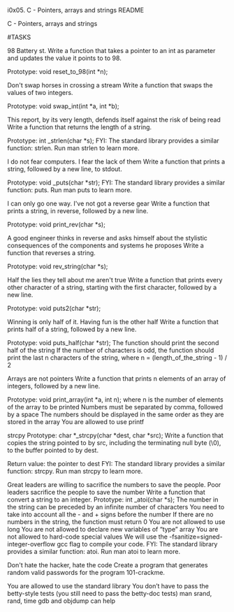 i0x05. C - Pointers, arrays and strings
README


C - Pointers, arrays and strings

#TASKS

98 Battery st.
Write a function that takes a pointer to an int as parameter and updates the value it points to to 98.

Prototype: void reset_to_98(int *n);

Don't swap horses in crossing a stream
Write a function that swaps the values of two integers.

Prototype: void swap_int(int *a, int *b);

This report, by its very length, defends itself against the risk of being read
Write a function that returns the length of a string.

Prototype: int _strlen(char *s); FYI: The standard library provides a similar function: strlen. Run man strlen to learn more.

I do not fear computers. I fear the lack of them
Write a function that prints a string, followed by a new line, to stdout.

Prototype: void _puts(char *str); FYI: The standard library provides a similar function: puts. Run man puts to learn more.

I can only go one way. I've not got a reverse gear
Write a function that prints a string, in reverse, followed by a new line.

Prototype: void print_rev(char *s);

A good engineer thinks in reverse and asks himself about the stylistic consequences of the components and systems he proposes
Write a function that reverses a string.

Prototype: void rev_string(char *s);

Half the lies they tell about me aren't true
Write a function that prints every other character of a string, starting with the first character, followed by a new line.

Prototype: void puts2(char *str);

Winning is only half of it. Having fun is the other half
Write a function that prints half of a string, followed by a new line.

Prototype: void puts_half(char *str); The function should print the second half of the string If the number of characters is odd, the function should print the last n characters of the string, where n = (length_of_the_string - 1) / 2

Arrays are not pointers
Write a function that prints n elements of an array of integers, followed by a new line.

Prototype: void print_array(int *a, int n); where n is the number of elements of the array to be printed Numbers must be separated by comma, followed by a space The numbers should be displayed in the same order as they are stored in the array You are allowed to use printf

strcpy
Prototype: char *_strcpy(char *dest, char *src); Write a function that copies the string pointed to by src, including the terminating null byte (\0), to the buffer pointed to by dest.

Return value: the pointer to dest FYI: The standard library provides a similar function: strcpy. Run man strcpy to learn more.

Great leaders are willing to sacrifice the numbers to save the people. Poor leaders sacrifice the people to save the number Write a function that convert a string to an integer.
Prototype: int _atoi(char *s); The number in the string can be preceded by an infinite number of characters You need to take into account all the - and + signs before the number If there are no numbers in the string, the function must return 0 You are not allowed to use long You are not allowed to declare new variables of “type” array You are not allowed to hard-code special values We will use the -fsanitize=signed-integer-overflow gcc flag to compile your code. FYI: The standard library provides a similar function: atoi. Run man atoi to learn more.

Don't hate the hacker, hate the code
Create a program that generates random valid passwords for the program 101-crackme.

You are allowed to use the standard library You don’t have to pass the betty-style tests (you still need to pass the betty-doc tests) man srand, rand, time gdb and objdump can help
